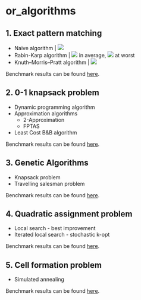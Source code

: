 # or_algorithms

## 1. Exact pattern matching

* Naive algorithm 
| <img src="https://render.githubusercontent.com/render/math?math=\Theta(m\cdot n)">
* Rabin-Karp algorithm 
| <img src="https://render.githubusercontent.com/render/math?math=\Theta(n)">  in average,
  <img src="https://render.githubusercontent.com/render/math?math=O(m\cdot n)">  at worst
* Knuth–Morris–Pratt algorithm
  | <img src="https://render.githubusercontent.com/render/math?math=\Theta(n)">

Benchmark results can be found [here](lab1/README.md).

## 2. 0-1 knapsack problem

* Dynamic programming algorithm
* Approximation algorithms
  * 2-Approximation
  * FPTAS
*  Least Cost B&B algorithm

Benchmark results can be found [here](lab2/README.md).

## 3. Genetic Algorithms

* Knapsack problem
* Travelling salesman problem

Benchmark results can be found [here](lab3/README.md).

## 4. Quadratic assignment problem

* Local search - best improvement
* Iterated local search - stochastic k-opt

Benchmark results can be found [here](lab4/README.md).

## 5. Cell formation problem

* Simulated annealing

Benchmark results can be found [here](lab5/README.md).
